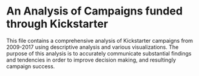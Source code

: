 # An Analysis of Campaigns funded through Kickstarter
This file contains a comprehensive analysis of Kickstarter campaigns from 2009-2017 using descriptive analysis and various visualizations. The purpose of this analysis is to accurately communicate substantial findings and tendencies in order to improve decision making, and resultingly campaign success.

